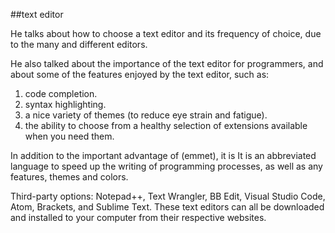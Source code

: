 ##text editor

He talks about how to choose a text editor and its frequency of choice, due to the many and different editors.

He also talked about the importance of the text editor for programmers, and about some of the features enjoyed by the text editor, such as:

1. code completion. 
2. syntax
highlighting.
3. a nice variety of themes (to reduce eye strain and
fatigue).
4. the ability to choose from a healthy selection of
extensions available when you need them.

In addition to the important advantage of (emmet), it is It is an abbreviated language to speed up the writing of programming processes, as well as any features, themes and colors.

Third-party options:
Notepad++, Text Wrangler, BB Edit, Visual Studio Code, Atom,
Brackets, and Sublime Text. These text editors can all be downloaded
and installed to your computer from their respective websites.
